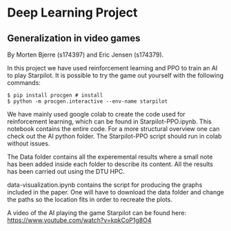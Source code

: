 # Deep Learning Project
## Generalization in video games
By Morten Bjerre (s174397) and Eric Jensen (s174379).

In this project we have used reinforcement learning and PPO to train an AI to play Starpilot. It is possible to try the game out yourself with the following commands:
```
$ pip install procgen # install
$ python -m procgen.interactive --env-name starpilot
```

We have mainly used google colab to create the code used for reinforcement learning, which can be found in Starpilot-PPO.ipynb. This notebook contains the entire code. For a more structural overview one can check out the AI python folder. The Starpilot-PPO script should run in colab without issues.

The Data folder contains all the experemental results where a small note has been added inside each folder to describe its content. All the results has been carried out using the DTU HPC. 

data-visualization.ipynb contains the script for producing the graphs included in the paper. One will have to download the data folder and change the paths so the location fits in order to recreate the plots.

A video of the AI playing the game Starpilot can be found here: https://www.youtube.com/watch?v=kpkCoP1g8O4
